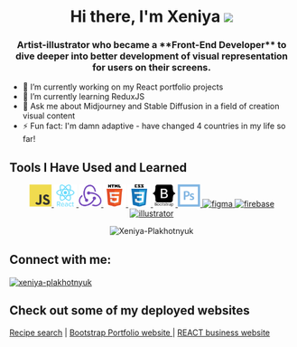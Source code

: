 <h1 align="center">Hi there, I'm Xeniya
<img src="https://github.com/blackcater/blackcater/raw/main/images/Hi.gif" height="32"/></h1>
<h3 align="center">Artist-illustrator who became a **Front-End Developer** to dive deeper into better development of visual representation for users on their screens. </h3>


- 🔭 I’m currently working on my React portfolio projects
- 🌱 I’m currently learning ReduxJS
- 💬 Ask me about Midjourney and Stable Diffusion in a field of creation visual content
- ⚡ Fun fact: I'm damn adaptive - have changed 4 countries in my life so far!


## Tools I Have Used and Learned

<p align="center"> 
   <a href="https://developer.mozilla.org/en-US/docs/Web/JavaScript" target="_blank" rel="noreferrer"> <img src="https://raw.githubusercontent.com/devicons/devicon/master/icons/javascript/javascript-original.svg" alt="javascript" width="40" height="40"/> </a>  <a href="https://reactjs.org/" target="_blank" rel="noreferrer"> <img src="https://raw.githubusercontent.com/devicons/devicon/master/icons/react/react-original-wordmark.svg" alt="react" width="40" height="40"/> </a> <a href="https://redux.js.org" target="_blank" rel="noreferrer"> <img src="https://raw.githubusercontent.com/devicons/devicon/master/icons/redux/redux-original.svg" alt="redux" width="40" height="40"/> </a> <a href="https://www.w3.org/html/" target="_blank" rel="noreferrer"> <img src="https://raw.githubusercontent.com/devicons/devicon/master/icons/html5/html5-original-wordmark.svg" alt="html5" width="40" height="40"/> </a>  <a href="https://www.w3schools.com/css/" target="_blank" rel="noreferrer"> <img src="https://raw.githubusercontent.com/devicons/devicon/master/icons/css3/css3-original-wordmark.svg" alt="css3" width="40" height="40"/> </a>  <a href="https://getbootstrap.com" target="_blank" rel="noreferrer"> <img src="https://raw.githubusercontent.com/devicons/devicon/master/icons/bootstrap/bootstrap-plain-wordmark.svg" alt="bootstrap" width="40" height="40"/> </a> <a href="https://www.photoshop.com/en" target="_blank" rel="noreferrer"> <img src="https://raw.githubusercontent.com/devicons/devicon/master/icons/photoshop/photoshop-line.svg" alt="photoshop" width="40" height="40"/> </a>  <a href="https://www.figma.com/" target="_blank" rel="noreferrer"> <img src="https://www.vectorlogo.zone/logos/figma/figma-icon.svg" alt="figma" width="40" height="40"/> </a> <a href="https://firebase.google.com/" target="_blank" rel="noreferrer"> <img src="https://www.vectorlogo.zone/logos/firebase/firebase-icon.svg" alt="firebase" width="40" height="40"/> </a> <a href="https://www.adobe.com/in/products/illustrator.html" target="_blank" rel="noreferrer"> <img src="https://www.vectorlogo.zone/logos/adobe_illustrator/adobe_illustrator-icon.svg" alt="illustrator" width="40" height="40"/> </a> 

  </p>
  
 
<p align="center">
<img width="40%" src="https://github-readme-stats.vercel.app/api/top-langs?username=Xeniya-Plakhotnyuk&show_icons=true&theme=dracula&title_color=ff8000&text_color=ffffff&bg_color=6a6a6a&locale=en&layout=compact&hide_border=true" alt="Xeniya-Plakhotnyuk" /> 
</p>


## Connect with me:
<p align="left">
<a href="https://linkedin.com/in/xeniya-plakhotnyuk" target="blank"><img align="center" src="https://raw.githubusercontent.com/rahuldkjain/github-profile-readme-generator/master/src/images/icons/Social/linked-in-alt.svg" alt="xeniya-plakhotnyuk" height="30" width="40" /></a>
</p>

## Check out some of my deployed websites

[Recipe search](https://recepiebyingridient.vercel.app/) | [Bootstrap Portfolio website ](https://xeniya-plakhotnyuk.github.io/Artist-portfolio-website/#) | [REACT business website](https://focus-interiors-website.vercel.app/)
